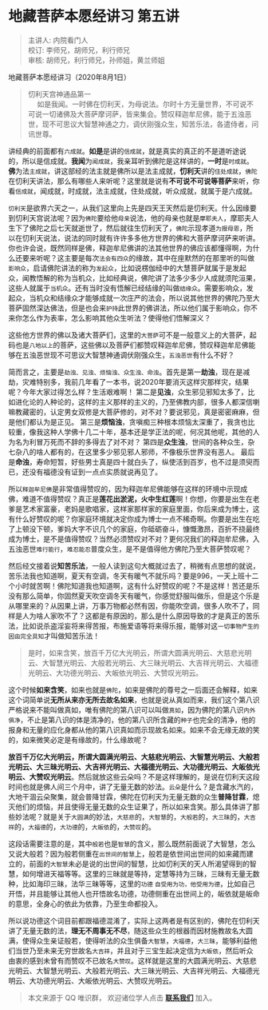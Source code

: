 # 地藏菩萨本愿经讲习 第五讲

> 主讲人: 内院看门人 <br />
> 校订: 李师兄，胡师兄，利行师兄 <br />
> 审核: 胡师兄，利行师兄，孙师姐，黄兰师姐 <br />

地藏菩萨本愿经讲习（2020年8月1日）

> 忉利天宫神通品第一 <br />
>　 如是我闻。一时佛在忉利天，为母说法。尔时十方无量世界，不可说不可说一切诸佛及大菩萨摩诃萨，皆来集会。赞叹释迦牟尼佛，能于五浊恶世，现不可思议大智慧神通之力，调伏刚强众生，知苦乐法，各遣侍者，问讯世尊。

讲经典的前面都有`六成就`。**如是**是讲的`信成就`，就是真实的真正的不是道听途说的，所以是信成就。**我闻**为`闻成就`，我亲耳听到佛陀是这样讲的，**一时**是`时成就`。**佛**为法`主成就`，讲这部经的法主就是佛所以是法主成就，**忉利天**讲的`住处成就`，`佛陀`在忉利天讲法，那么有哪些人来听呢？这里就是说有**不可说不可说等菩萨**来听，你看`信成就`，闻成就，时成就，法主成就，住处成就，听众成就，就属于是六成就。

`忉利天`是欲界六天之一，从我们这里向上先是四天王天然后是忉利天。什么因缘要到忉利天宫说法呢？因为`佛陀`要给他`母亲`说法，他的母亲也就是`摩耶夫人`，摩耶夫人生下了佛陀之后七天就逝世了，然后就往生忉利天了，`佛陀`示现孝道`为报母恩`，所以在忉利天说法，说法的同时就有许许多多他方世界的佛和大菩萨摩诃萨来听讲。你也许会说，既然同样是佛，释迦牟尼佛讲的法其他世界的佛应该都懂得啊，为什么还要来听呢？这主要是每次`法会有四众`的缘故，其中在座默然的在那里听的叫做`影响众`，启请佛陀讲法的称为`发起众`，比如说楞伽经中的大慧菩萨就属于是发起众，闻教悟解的称为当机众，比如经典说，佛陀讲了法多少多少人成就须陀洹果，这些人就属于`当机众`。还有当时没有悟解已经结缘的叫做`结缘众`。需要影响众，发起众，当机众和结缘众才能够成就一次庄严的法会，所以说其他世界的佛陀乃至大菩萨固然深达佛法，但是也会来`护持`此世界的佛讲法，所以他们属于影响众，你不来你怎么作为表率，怎么影响其他众生听法？使得他们悟解深义？

这些他方世界的佛以及诸大菩萨们，这里的`大菩萨`可不是一般意义上的大菩萨，起码也是`八地以上`的菩萨，这些佛以及菩萨们都赞叹释迦牟尼佛，赞叹释迦牟尼佛能够在五浊恶世现不可思议大智慧神通调伏刚强众生，`五浊恶世`有什么不好？

简而言之，主要是`劫浊、见浊、烦恼浊、众生浊、命浊`。首先是第一**劫浊**，现在是减劫，灾难特别多，我前几年看了一本书，说2020年要消灭这样灾那样灾，结果呢？今年大家过得怎么样？生活艰难啊！
第二是**见浊**，众生邪见邪知太多了，比如进化论的人种论的，这样的主义那样的主义的，乃至佛教内部，很多人都深信喇嘛教藏密的，认定男女双修是大菩萨修的，对不对？要说邪见，真是密密麻麻，但是他们都认为是正见。
第三是**烦恼浊**，贪嗔痴三种根本烦恼太深重了，我贪也比较重，像我这种人学佛十几二十年，基本还是学正法的呢，何况其他呢，其他的人为名为利冒万死而不辞的多得去了对不对？
第四是**众生浊**，世间的各种众生，杂七杂八的啥人都有的，在这里多少邪见邪人邪师，不像极乐世界没有恶人。
最后是**命浊**，寿命短暂，好些男士真是四十就白头了，纵使活到百岁，也不过是须臾而已，还没有福德没有证到一点点实质就说再见了。

所以`释迦牟尼佛`是非常值得赞叹的，因为释迦牟尼佛能够在这样的环境中示现成佛，难道不值得赞叹？真正是**莲花出淤泥，火中生红莲**啊！你想，你要是出生在老爹是艺术家富豪，老妈是歌唱家，这样家那样家的家庭里面，你后来成为博士，这有什么好赞叹的呢？你家庭环境就决定你成为博士一点不稀奇啊。你要是出生在吃了上顿没下顿，爹妈大字不识几个的家庭，你砥砺奋斗，慷慨激昂，百折不挠最终成为博士，是不是值得赞叹？当然必须赞叹对不对？更何况我们的释迦牟尼佛，入五浊恶世`难行能行`，`难忍能忍`普度众生，是不是值得他方佛陀乃至大菩萨赞叹呢？

然后经文接着说**知苦乐法**，一般人读到这句大概就过去了，稍微有点思想的就说，苦乐法我也知道啊，夏天有空调，冬天有暖气不就乐吗？要是996，一天上班十二个小时就苦啊！佛陀知道我也知道啊，这有什么好赞叹的呢？不是这样！苦还是乐没有那么简单，你固然夏天吹空调冬天有暖气，你感觉舒服叫做乐，但是这个乐是从哪里来的？从因果上讲，万事万物都必然有因，你能吹空调，很多人吹不了，同样是人为啥人家吹不了？这都是有原因的，那么是什么原因导致的才是真正的苦乐法，比如说杀盗淫妄将来得苦报，布施爱语等将来得乐报，能够对这`一切事物产生的因由完全具知`才叫做知苦乐法！

> 是时，如来含笑，放百千万亿大光明云，所谓大圆满光明云、大慈悲光明云、大智慧光明云、大般若光明云、大三昧光明云、大吉祥光明云、大福德光明云、大功德光明云、大皈依光明云、大赞叹光明云。

这个时候**如来含笑**，如来也就是`佛陀`，如来是佛陀的尊号之一后面还会解释，如来这个词简单说**无所从来亦无所去故名如来**，也就是说从真如而来，我们这个第八识严格说来不能叫做真如，唯有佛陀的第八识可以叫做`真如`，因为佛陀的第八识`内外俱净`，不止是第八识的体是清净的，他的第八识所含藏的`种子`也完全的清净，他的报身和无量的应化身都从他的第八识真如而示现故名如来。如来不会无缘无故的笑的，如来微笑必定是有缘故的，什么缘故呢？

**放百千万亿大光明云，所谓大圆满光明云、大慈悲光明云、大智慧光明云、大般若光明云、大三昧光明云、大吉祥光明云、大福德光明云、大功德光明云、大皈依光明云、大赞叹光明云**。然后就放这些云朵吗？不是这样理解的，是说在忉利天这段时间也就是佛人间三个月中，讲了无量无数的妙法。`云朵`是什么？是含藏水汽的，大地干涸云朵聚集，就会普降甘霖，佛陀在忉利天为无量无数的众生**普降甘霖**，熄灭他们的烦恼，并且使得无量无数的众生证果了，所以如来含笑。那么具体讲了那些妙法呢？就是关于`大圆满`的妙法，`大慈悲`的，`大智慧`的，`大般若`的，`大三昧`的，`大吉祥`的，`大福德`的，`大功德`的，`大皈依`的，`大赞叹`的。

这段话需要注意的是，其中`般若`也是`智慧`的含义，那么既然前面说了大智慧，怎么又说大般若？因为般若侧重在`出世间的智慧`上，般若是依世间出世间的如来藏而建立的，前面的`大智慧`未必是说的出世间的智慧，比如忉利天的天人所渴望得到的智慧，如何增进天福等等。这里的三昧就是等持，定慧等持为三昧，三昧有无量无数种，比如海印三昧，法华三昧等等，这里的`功德` `自受用为功，他受用为德`，比如自己开悟，并且能够让其他人也开悟故名功德，功德侧重在出世间上的，皈依就是皈命的意思，全身心的依此为依靠，乃至生命都投入。

所以说功德这个词目前都跟福德混淆了，实际上这两者是有区别的，佛陀在忉利天讲了无量无数的法，**理无不周事无不尽**，随这些众生的根器而因材施教故名大圆满，使得众生亲证般若，使得听法的众生俱备`大智慧`，`大福德`，`大三昧`，能够利益他们当世乃至未来无穷世故名`大吉祥`，并且对于三宝生起决定信为`大皈依`，然后听众由衷的感到未曾有而赞叹不已故名`大赞叹`。这样就是这里的大圆满光明云、大慈悲光明云、大智慧光明云、大般若光明云、大三昧光明云、大吉祥光明云、大福德光明云、大功德光明云、大皈依光明云、大赞叹光明云。

> 本文来源于 QQ 唯识群， 欢迎诸位学人点击 **[联系我们](https://mp.weixin.qq.com/s/lZCfWjmLjgNR165Tx4_bCQ)** 加入。
